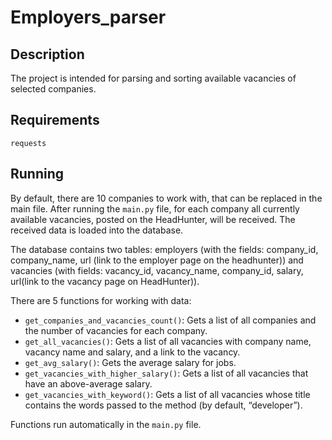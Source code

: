 # Employers_parser
## Description
The project is intended for parsing and sorting available vacancies of selected companies.
## Requirements
`requests`
## Running
By default, there are 10 companies to work with, that can be replaced in the main file. After running the `main.py` file, for each company all currently available vacancies, posted on the HeadHunter, will be received. The received data is loaded into the database.

The database contains two tables: employers (with the fields: company_id, company_name, url (link to the employer page on the headhunter)) and vacancies (with fields: vacancy_id, vacancy_name, company_id, salary, url(link to the vacancy page on HeadHunter)).

There are 5 functions for working with data:
- `get_companies_and_vacancies_count()`: Gets a list of all companies and the number of vacancies for each company.
- `get_all_vacancies()`: Gets a list of all vacancies with company name, vacancy name and salary, and a link to the vacancy.
- `get_avg_salary()`: Gets the average salary for jobs.
- `get_vacancies_with_higher_salary()`: Gets a list of all vacancies that have an above-average salary.
- `get_vacancies_with_keyword()`: Gets a list of all vacancies whose title contains the words passed to the method (by default, “developer”).

Functions run automatically in the `main.py` file.